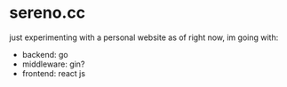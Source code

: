 # sereno.cc
just experimenting with a personal website
as of right now, im going with:
- backend: go
- middleware: gin?
- frontend: react js
